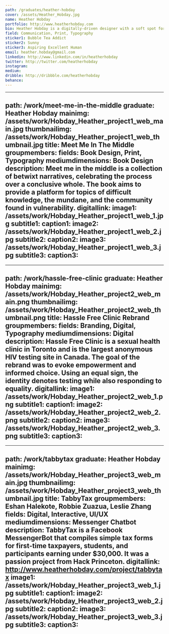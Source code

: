 ```yaml
---
path: /graduates/heather-hobday
cover: /assets/Heather_Hobday.jpg
name: Heather Hobday
portfolio: http://www.heatherhobday.com
bio: Heather Hobday is a digitally-driven designer with a soft spot for zines and printed matter. She strives to create community and evoke emotion in her work through bespoke details and the affordances of good user experience. Her areas of interest include product design, editorial, and branding. 
field: Communication, Print, Typography
sticker1: Bubble Tea Addict
sticker2: Sunny
sticker3: Aspiring Excellent Human
email: heather.hobday@gmail.com
linkedin: http://www.linkedin.com/in/heatherhobday
twitter: http://twitter.com/heatherhobday
instagram: 
medium: 
dribble: http://dribbble.com/heatherhobday
behance: 
---
```


---
path: /work/meet-me-in-the-middle
graduate: Heather Hobday
mainimg: /assets/work/Hobday_Heather_project1_web_main.jpg
thumbnailimg: /assets/work/Hobday_Heather_project1_web_thumbnail.jpg
title: Meet Me In The Middle
groupmembers: 
fields: Book Design, Print, Typography
mediumdimensions: Book Design
description: Meet me in the middle is a collection of betwixt narratives, celebrating the process over a conclusive whole. The book aims to provide a platform for topics of difficult knowledge, the mundane, and the community found in vulnerability. 
digitallink: 
image1: /assets/work/Hobday_Heather_project1_web_1.jpg
subtitle1: 
caption1: 
image2: /assets/work/Hobday_Heather_project1_web_2.jpg
subtitle2: 
caption2: 
image3: /assets/work/Hobday_Heather_project1_web_3.jpg
subtitle3: 
caption3: 
---

---
path: /work/hassle-free-clinic
graduate: Heather Hobday
mainimg: /assets/work/Hobday_Heather_project2_web_main.png
thumbnailimg: /assets/work/Hobday_Heather_project2_web_thumbnail.png
title: Hassle Free Clinic Rebrand
groupmembers: 
fields: Branding, Digital, Typography
mediumdimensions:  Digital
description: Hassle Free Clinic is a sexual health clinic in Toronto and is the largest anonymous HIV testing site in Canada. The goal of the rebrand was to evoke empowerment and informed choice. Using an equal sign, the identity denotes testing while also responding to equality.
digitallink: 
image1: /assets/work/Hobday_Heather_project2_web_1.png
subtitle1: 
caption1: 
image2: /assets/work/Hobday_Heather_project2_web_2.png
subtitle2: 
caption2: 
image3: /assets/work/Hobday_Heather_project2_web_3.png
subtitle3: 
caption3: 
---

---
path: /work/tabbytax
graduate: Heather Hobday
mainimg: /assets/work/Hobday_Heather_project3_web_main.jpg
thumbnailimg: /assets/work/Hobday_Heather_project3_web_thumbnail.jpg
title: TabbyTax
groupmembers: Eshan Halekote, Robbie Zuazua, Leslie Zhang
fields: Digital, Interactive, UI/UX
mediumdimensions: Messenger Chatbot 
description: TabbyTax is a Facebook MessengerBot that compiles simple tax forms for first-time taxpayers, students, and participants earning under $30,000. It was a passion project from Hack Princeton. 
digitallink: http://www.heatherhobday.com/project/tabbytax
image1: /assets/work/Hobday_Heather_project3_web_1.jpg
subtitle1: 
caption1: 
image2: /assets/work/Hobday_Heather_project3_web_2.jpg
subtitle2: 
caption2: 
image3: /assets/work/Hobday_Heather_project3_web_3.jpg
subtitle3: 
caption3: 
---
